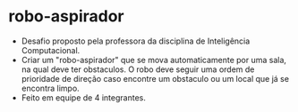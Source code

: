 # robo-aspirador

- Desafio proposto pela professora da disciplina de Inteligência Computacional.
- Criar um "robo-aspirador" que se mova automaticamente por uma sala, na qual deve ter obstaculos. O robo deve seguir uma ordem de prioridade de direção caso encontre um obstaculo ou um local que já se encontra limpo.
- Feito em equipe de 4 integrantes.
